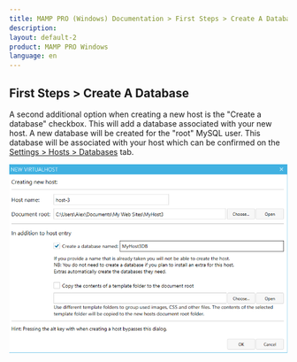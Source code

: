 ```yaml
---
title: MAMP PRO (Windows) Documentation > First Steps > Create A Database
description: 
layout: default-2
product: MAMP PRO Windows
language: en
---
```


## First Steps > Create A Database

A second additional option when creating a new host is the "Create a database" checkbox. This will add a database associated with your new host. A new database will be created for the "root" MySQL user. This database will be associated with your host which can be confirmed on the [Settings > Hosts > Databases](/en/MAMP-PRO-Windows/Settings/Hosts/Databases/) tab.

![MAMP](/en/MAMP-PRO-Windows/First-Steps/Create-a-database/databasesNewHost.png)




